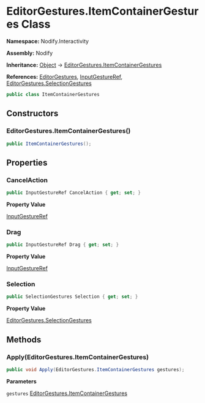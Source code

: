 # EditorGestures.ItemContainerGestures Class  
  
**Namespace:** Nodify.Interactivity  
  
**Assembly:** Nodify  
  
**Inheritance:** [Object](https://docs.microsoft.com/en-us/dotnet/api/System.Object) → [EditorGestures.ItemContainerGestures](Nodify_Interactivity_EditorGestures_ItemContainerGestures)  
  
**References:** [EditorGestures](Nodify_Interactivity_EditorGestures), [InputGestureRef](Nodify_Interactivity_InputGestureRef), [EditorGestures.SelectionGestures](Nodify_Interactivity_EditorGestures_SelectionGestures)  
  
```csharp  
public class ItemContainerGestures  
```  
  
## Constructors  
  
### EditorGestures.ItemContainerGestures()  
  
```csharp  
public ItemContainerGestures();  
```  
  
## Properties  
  
### CancelAction  
  
```csharp  
public InputGestureRef CancelAction { get; set; }  
```  
  
**Property Value**  
  
[InputGestureRef](Nodify_Interactivity_InputGestureRef)  
  
### Drag  
  
```csharp  
public InputGestureRef Drag { get; set; }  
```  
  
**Property Value**  
  
[InputGestureRef](Nodify_Interactivity_InputGestureRef)  
  
### Selection  
  
```csharp  
public SelectionGestures Selection { get; set; }  
```  
  
**Property Value**  
  
[EditorGestures.SelectionGestures](Nodify_Interactivity_EditorGestures_SelectionGestures)  
  
## Methods  
  
### Apply(EditorGestures.ItemContainerGestures)  
  
```csharp  
public void Apply(EditorGestures.ItemContainerGestures gestures);  
```  
  
**Parameters**  
  
`gestures` [EditorGestures.ItemContainerGestures](Nodify_Interactivity_EditorGestures_ItemContainerGestures)  
  

